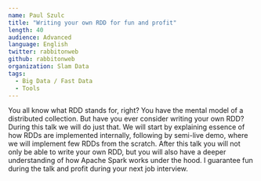 ```yaml
---
name: Paul Szulc
title: "Writing your own RDD for fun and profit"
length: 40
audience: Advanced
language: English
twitter: rabbitonweb
github: rabbitonweb
organization: Slam Data
tags:
  - Big Data / Fast Data
  - Tools
---
```

You all know what RDD stands for, right? You have the mental model of a distributed collection. But have you ever consider writing your own RDD? During this talk we will do just that. We will start by explaining essence of how RDDs are implemented internally, following by semi-live demo, where we will implement few RDDs from the scratch. After this talk you will not only be able to write your own RDD, but you will also have a deeper understanding of how Apache Spark works under the hood. I guarantee fun during the talk and profit during your next job interview.